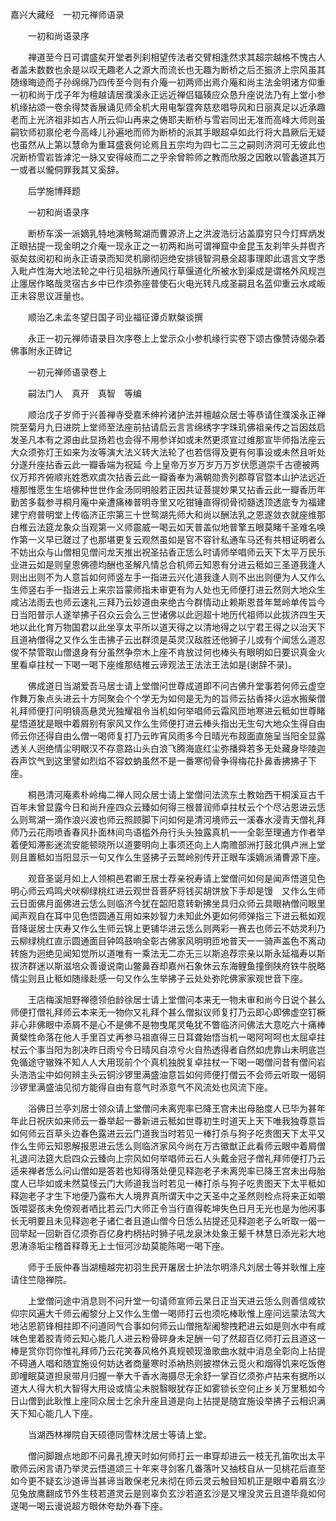 <!-- { "loadSidebar": true } -->
嘉兴大藏经　一初元禅师语录


　　一初和尚语录序

　　禅道至今日可谓盛矣开堂者列刹相望传法者交臂相逢然求其超宗越格不愧古人者盖未数数也余是以叹无趣老人之源大而流长也无趣为断桥之后丕振济上宗风虽其随缘晦迹而子孙绵绵乃四传至今则有介庵一初两师出焉介庵和尚主法金明诸方仰重一初和尚于戊子年为檀越请居濮溪永正远近禅侣辐辏应众恳升座说法乃有上堂小参机缘拈颂一卷余得焚香展诵见师全机大用电掣霆奔慈悲唱导风和日丽真足以近承趣老而上光济祖非如古人所云仰山再来之俦耶夫断桥与雪岩同出无准而高峰大师则虽嗣钦师初禀伦老今高峰儿孙遍地而师为断桥的派其手眼超卓如此行将大昌厥后无疑也虽然从上第以慧命为重耳盛衰何论焉且五宗均为四七二三之嗣则济洞可无彼此也况断桥雪岩皆滹沱一脉又安得岐而二之乎余曾聆师之教而欣服之因敢以管蠡道其万一或者以儱侗罪我其又奚辞。

　　后学施博拜题

　　一初和尚语录序

　　断桥车溪一派嫡乳特地演畅鸳湖而曹源济上之洪波浩衍沾盖靡穷只今灯辉炳发正眼拈提一现金明之介庵一现永正之一初两和尚可谓禅窟中金昆玉友刹竿头并辔齐驱矣兹阅初和尚永正语录而知灵机廓彻迥绝安排镜智洞悬全超事理即此语言文字悉入毗卢性海大地法轮之中行见祖脉所通风行草偃道化所被水到渠成是谓格外风规岂止廛居作略哉灵宿古乡中已作须弥座普使石火电光转凡成圣嗣且名蓝仰重云水咸皈正未容思议涯量也。

　　顺治乙未孟冬望日国子司业福征谭贞默槃谈撰

　　永正一初元禅师语录目次序卷上上堂示众小参机缘行实卷下颂古像赞诗偈杂着佛事附永正碑记

　　一初元禅师语录卷上

　　嗣法门人　真开　真智　等编

　　顺治戊子岁师于兴善禅寺受嘉禾绅衿诸护法并檀越众居士等恭请住濮溪永正禅院至菊月九日进院上堂师至法座前拈请启云言言绵绣字字珠玑佛祖亲传之旨因兹启发圣凡本有之源由此显扬若也会得不用参详如或未然更须宣过维那宣毕师指法座云大众须弥灯王如来为汝等演大法义转大法轮了也若信得及更有何事设或未然且听处分遂升座拈香云此一瓣香端为祝延
今上皇帝万岁万岁万万岁伏愿道崇千古德被两仪万邦齐俯顺兆姓悉欢虞次拈香云此一瓣香奉为满朝勋贵列郡尊官暨本山护法远近檀那惟愿生生培佛种世世作金汤同明般若正因共证菩提妙果又拈香云此一瓣香历年勤苦多载参寻桐月庵中亲遭痛棒普明寺里又吃钳锤直得彻骨彻髓透顶透底专为福建建宁府普明堂上传临济正宗第三十世鸳湖先师大和尚以酬法乳之恩遂敛衣就座维那白椎云法筵龙象众当观第一义师震威一喝云如天普盖似地普擎五眼莫睹千圣难名唤作第一义早已蹉过了也那堪更复云观然虽如是官不容针私通车马还有共相证明者么不妨出众与山僧相见僧问龙天推出祝圣拈香正恁么时请师举唱师云天下太平万民乐业进云如是则皇恩佛德均酬也圣解凡情总合机师云知恩有分进云秪如三圣道我逢人则出出则不为人意旨如何师竖左手一指进云兴化道我逢人则不出出则便为人又作么生师竖右手一指进云上来宗旨蒙师指未审更有为人处也无师便打进云然则大地众生咸沾法雨去也师云速礼三拜乃云妙道由来绝古今群情动止赖斯恩昔年鹫岭单传旨今日当阳普示人遂举拂子召众云会么三世诸佛以此迥超十地历代祖师以此拔济四生天地以此化育万物国君以此坐享太平所以道天得之以清地得之以宁君王得之以治天下且道衲僧得之又作么生击拂子云出群须是英灵汉敌胜还他狮子儿或有个闻恁么道忍俊不禁管取山僧退身有分虽然争奈木上座不肯放过何也棒头有眼明如日要识真金火里看卓拄杖一下喝一喝下座维那结椎云谛观法王法法王法如是(谢辞不录)。

　　佛成道日当湖爱吾马居士请上堂僧问世尊成道即不问古佛升堂事若何师云虚空作舞万象点头进云十方同聚会个个学无为如何是无为的旨师云拈香择火运水搬柴僧礼拜师便打问明镜高悬灵光独耀祖令当机如何举唱师云霜风匝地寒进云秪如世尊睹星悟道犹是眼中着屑别有家风又作么生师便打进云棒头指出无生句大地众生得自由师云你还得自由么僧一喝师复打乃云昨宵风雨多今日晴光布觌面直施呈当阳全显露透关人迥绝情尘明眼汉不存意路山头白浪飞腾海底红尘弥播舜若多无处藏身毕陵迦吞声饮气到这里譬如烈焰不容蚊蚋虽然不是一番寒彻骨争得梅花扑鼻香拂拂子下座。

　　桐邑清河庵素朴岭梅二禅人同众居士请上堂僧问法流东土教始西干桐溪亘古千百年未曾显露今日和尚升座四众云臻如何得三根普润师卓拄杖云个个尽沾恩进云恁么则鸳湖一滴作浪兴波也师云照顾脚下问如何是清河境师云一溪春水浸青天僧礼拜师乃云花雨喷香春风扑面林间鸟语槛外舟行头头独露真机一一全彰至理通方作者举着便知滞影迷流安能顿晓所以道要明向上事须还向上人南赡部洲打鼓北俱卢洲上堂则且置秪如当阳显示一句又作么生竖拂子云鹫岭别传开正眼车溪嫡派涌曹源下座。

　　观音圣诞月如上人领桐邑君卿王居士荐亲祝寿请上堂僧问如何是闻声悟道见色明心师云鸡鸣犬吠柳绿桃红进云观世音菩萨将钱买胡饼放下手却是馒　又作么生师云日面佛月面佛进云恁么则临济今犹在韶阳意转新拂坐具归众师云具眼衲僧问眼里闻声观自在耳中见色悟圆通互用如来妙智力未知此外更如何师弹指三下进云秪如观音降诞居士庆寿又作么生师云锦上更铺华进云恁么则两彩一赛去也师云不妨灵利乃云柳绿桃红直示圆通面目钟鸣鼓响全彰古佛家风明明匝地普天一一骑声盖色不离动转施为迥绝见闻知觉所以道唯有一乘法无二亦无三以斯追荐宗亲以斯永延福寿以斯拔济群迷以斯滋培众善谩说南山鳖鼻吞却嘉州石象休云东海鲤鱼撞倒陕府铁牛脱略情尘则且止秪如随缘赴感一句又作么生举拂子云处处弥陀佛家家观世音下座。

　　王店梅溪旭野禅德领伯龄徐居士请上堂僧问本来无一物未审和尚今日说个甚么师便打僧礼拜师云本来无一物你又礼拜个甚么僧拟议师复打乃云即心即佛虚空钉橛非心非佛眼中添屑不是心不是佛不是物曳尾灵龟犹不瞥临济问佛法大意吃六十痛棒黄檗性命落在他人手里百丈再参马祖直得三日耳聋始悟当机一喝阿呵呵也太屈卓拄杖云个事当阳为剖决昨日雨兮今日晴风自凉兮火自热透得者自然如虎靠山未明底岂免循途守辙殊不知人人大用现前个个真机独脱复卓拄杖一下喝一喝僧问昔有僧问岩头浩浩尘中如何辨主头云铜沙锣里满盛油意旨如何师便打僧云不会师云听取一偈铜沙锣里满盛油见彻方能得自由有意气时添意气不风流处也风流下座。

　　浴佛日兰亭刘居士领众请上堂僧问未离兜率已降王宫未出母胎度人已毕为甚年年此日祝庆如来师云一番举起一番新进云秪如世尊初生时道天上天下唯我独尊意旨如何师云百草头边春色露进云云门道我当时若见一棒打杀与狗子吃贵图天下太平又作么生师云知恩解报恩进云恁么则临济家风今尚在万古徽猷正此看师云眼中着屑僧礼退问法筵大启四众云臻向上宗风如何举唱师云石人头戴金冠子僧礼拜师便打乃云适来禅者恁么问山僧如是答若也知得落处便见释迦老子未离兜率已降王宫未出母胎度人已毕如或未然莫怪云门大师道我当时若见一棒打杀与狗子吃贵图天下太平秪如释迦老子才生下地便乃露布大人境界真所谓天中之天圣中之圣然则检点将来正如嚼饭喂婴孩未免傍观者哂比若云门大师正令当行直得乾坤失色日月无光也是为他闲事长无明要且未见释迦老子诸仁者且道山僧今日恁么拈提还见释迦老子么听取一偈一回举起一回新百亿须弥百亿身杓柄拈时狮子吼龙泉沐处象王颦千林慧日添光彩大地恩涛涤垢尘稽首释尊无上士恒河沙劫莫能陈喝一喝下座。

　　师于壬辰仲春当湖檀越完初羽生民开屠居士护法尔明涤凡刘居士等并耿惟上座请住竺隐禅院。

　　上堂僧问途中消息则不问升堂一句请师宣师云杲日正当天进云恁么则善信咸钦仰宗风遍大千师云阇黎分上又作么生僧一喝师打云也须吃棒耿惟上座问远蒙法驾大地沾恩箭锋相拄即不问道同气合事如何师云山僧拖犁阇黎拽耙进云如是则水中有咸味色里着胶青师云知心能几人进云粉骨碎身未足酬一句了然超百亿师打云且道这一棒是赏你罚你惟礼拜师乃云花笑春风格外真规顿现渔歌曲水就中消息全彰向上拈提不碍通人唱和随宜施设何妨达者商量寒时添衲热则披襟休云觅火和烟得饥来吃饭倦即噇眠莫道担泉带月归握一拳大千香水海摄尽无余舒一掌百亿须弥卢拈来有据所以道大人得大机大智得大用设或情尘未脱翳眼犹存正如雾锁长空何止乡关万里秪如今日山僧到此耿惟上座同众居士乞余升座且道是向上拈提是随宜施设举拂子云相识满天下知心能几人下座。

　　当湖西林禅院自天硕德同雪林沈居士等请上堂。

　　僧问脚跟点地即不问鼻孔撩天时如何师打云一串穿却进云一枝无孔笛吹出太平歌师云闲言语乃举灵云悟道颂三十年来寻剑客几番落叶又抽枝自从一见桃花后直至如今更不疑玄沙道谛当甚谛当敢保老兄未彻在师云灵云触目知机正是眼中着屑玄沙见兔放鹰翻成节外生枝若道灵云是则辜负玄沙若道玄沙是又埋没灵云且道毕竟如何遂喝一喝云谩说超方眼休夸劫外春下座。

